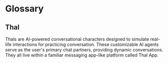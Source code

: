 # Glossary

## Thal

Thals are AI-powered conversational characters designed to simulate real-life interactions for practicing conversation. These customizable AI agents serve as the user's primary chat partners, providing dynamic conversations. They all live within a familiar messaging app-like platform called Thal App.
